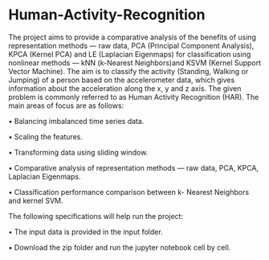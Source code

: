# Human-Activity-Recognition
The project aims to provide a comparative analysis of the benefits of using representation methods — raw data, PCA (Principal Component Analysis), KPCA (Kernel PCA) and LE (Laplacian Eigenmaps) for classification using nonlinear methods — kNN (k-Nearest Neighbors)and KSVM (Kernel Support Vector Machine). The aim is to classify the activity (Standing, Walking or Jumping) of a person based on the accelerometer data, which gives information about the acceleration along the x, y and z axis. The given problem is commonly referred to as Human Activity Recognition (HAR). The main areas of focus are as follows:

• Balancing imbalanced time series data.

• Scaling the features.

• Transforming data using sliding window.

• Comparative analysis of representation methods — raw data, PCA, KPCA, Laplacian Eigenmaps.

• Classification performance comparison between k- Nearest Neighbors and kernel SVM.

The following specifications will help run the project:

• The input data is provided in the input folder.

• Download the zip folder and run the jupyter notebook cell by cell.




